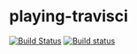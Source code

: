 # playing-travisci

[![Build Status](https://travis-ci.org/sawaken-experiment/playing-travisci.svg?branch=master)](https://travis-ci.org/sawaken-experiment/playing-travisci)
[![Build status](https://ci.appveyor.com/api/projects/status/6w4b3haa1e0kt6la?svg=true)](https://ci.appveyor.com/project/sawaken/playing-travisci)
